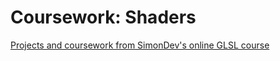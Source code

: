 # Coursework: Shaders
[Projects and coursework from SimonDev's online GLSL course](https://simondev.teachable.com/p/glsl-shaders-from-scratch)